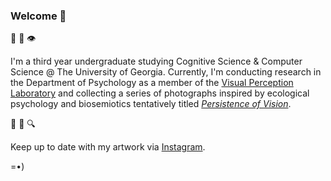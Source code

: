 ### Welcome 👋

🧠 💾 👁️

I'm a third year undergraduate studying Cognitive Science & Computer Science @ The University of Georgia. Currently, I'm conducting research in the Department of Psychology as a member of the <a href="https://research.franklin.uga.edu/visual-perception-laboratory/" target="_blank">Visual Perception Laboratory</a> and collecting a series of photographs inspired by ecological psychology and biosemiotics tentatively titled <a href="https://www.austinkral.com/persistence-of-vision#1" target="_blank"><em>Persistence of Vision</em></a>. 

🌱 🐜 🔍

Keep up to date with my artwork via <a href="https://www.instagram.com/austinkral/" target="_blank">Instagram</a>.

=•)

<!--
**austinkral/austinkral** is a ✨ _special_ ✨ repository because its `README.md` (this file) appears on your GitHub profile.

Here are some ideas to get you started:

- 🔭 I’m currently working on ...
- 🌱 I’m currently learning ...
- 👯 I’m looking to collaborate on ...
- 🤔 I’m looking for help with ...
- 💬 Ask me about ...
- 📫 How to reach me: ...
- 😄 Pronouns: ...
- ⚡ Fun fact: ...
-->

